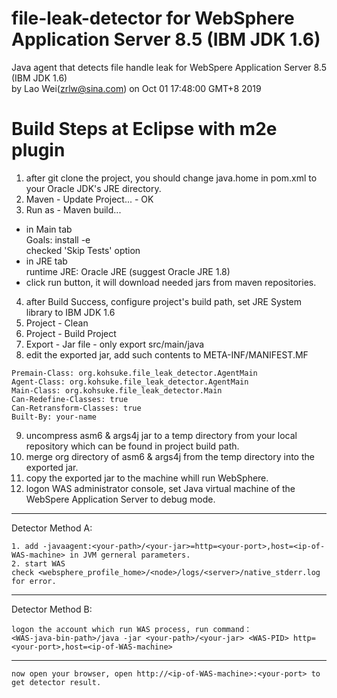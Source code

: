 # file-leak-detector for WebSphere Application Server 8.5 (IBM JDK 1.6)
Java agent that detects file handle leak for WebSpere Application Server 8.5 (IBM JDK 1.6) <br>
by Lao Wei(zrlw@sina.com) on Oct 01 17:48:00 GMT+8 2019 <br>
# Build Steps at Eclipse with m2e plugin
1. after git clone the project, you should change java.home in pom.xml to your Oracle JDK's JRE directory. <br>
2. Maven - Update Project... - OK <br>
3. Run as - Maven build... <br>
* in Main tab<br>
Goals: install -e <br>
checked 'Skip Tests' option <br>
* in JRE tab<br>
runtime JRE: Oracle JRE (suggest Oracle JRE 1.8) <br>
* click run button, it will download needed jars from maven repositories. <br>  
4. after Build Success, configure project's build path, set JRE System library to IBM JDK 1.6 <br>
5. Project - Clean <br>
6. Project - Build Project <br>
7. Export - Jar file - only export src/main/java <br>
8. edit the exported jar, add such contents to META-INF/MANIFEST.MF <br>
```
Premain-Class: org.kohsuke.file_leak_detector.AgentMain
Agent-Class: org.kohsuke.file_leak_detector.AgentMain
Main-Class: org.kohsuke.file_leak_detector.Main
Can-Redefine-Classes: true
Can-Retransform-Classes: true
Built-By: your-name
```
9. uncompress asm6 & args4j jar to a temp directory from your local repository which can be found in project build path. <br>
10. merge org directory of asm6 & args4j from the temp directory into the exported jar. <br>
11. copy the exported jar to the machine whill run WebSphere. <br>  
12. logon WAS administrator console, set Java virtual machine of the WebSpere Application Server to debug mode. <br>
---------------------------------------------------------------------------------------------------------------------------------
Detector Method A: <br>
```
1. add -javaagent:<your-path>/<your-jar>=http=<your-port>,host=<ip-of-WAS-machine> in JVM gerneral parameters.
2. start WAS
check <websphere_profile_home>/<node>/logs/<server>/native_stderr.log for error.
```
--------------------------------------------------------------------------------------------------------------------------------
Detector Method B: <br>
```
logon the account which run WAS process, run command：
<WAS-java-bin-path>/java -jar <your-path>/<your-jar> <WAS-PID> http=<your-port>,host=<ip-of-WAS-machine>
```
-------------------------------------------------------------------------------------------------------------------------------
```
now open your browser, open http://<ip-of-WAS-machine>:<your-port> to get detector result.
```
